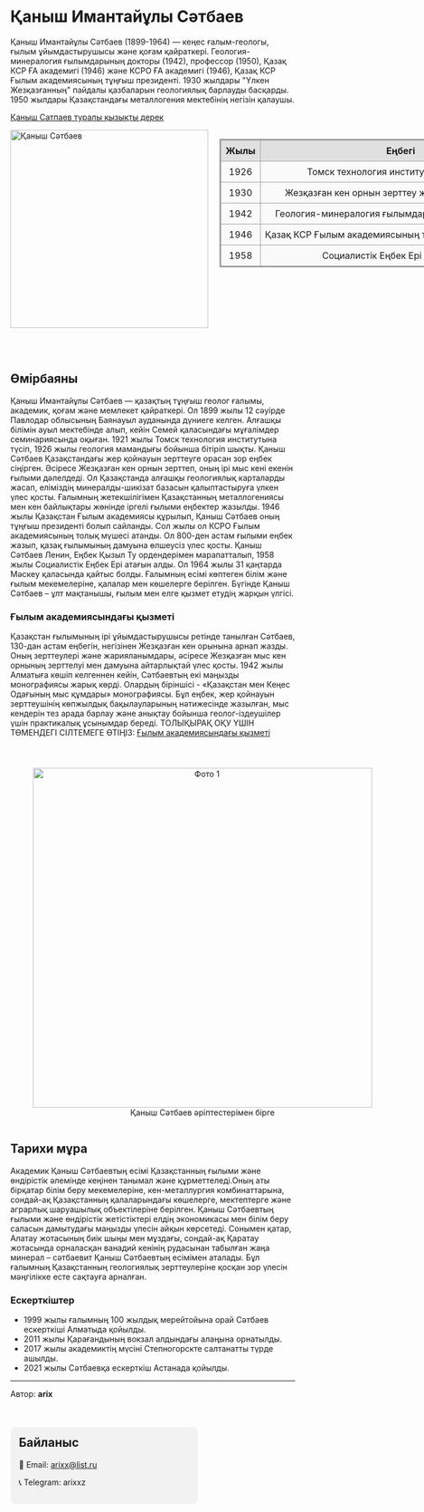 <!DOCTYPE html>

<html lang="kk">

<head>
  <meta charset="UTF-8">
  <meta name="viewport" content="width=device-width, initial-scale=1.0">
  <title>Қаныш Имантайұлы Сәтбаев</title>

  <style>
    nav {
      position: fixed;
      top: 10px;
      left: 1100px;
      background-color: #f2f2f2;
      padding: 10px;
      border-radius: 10px;
    }

    nav a {
      display: block;
      margin: 5px 0;
      text-decoration: none;
      color: black;
    }

    .photos {
      display: flex;
      align-items: flex-start;
      gap: 50px;
      margin-top: 40px;
    }

    figure {
      text-align: center;
    }

    table {
      border-collapse: collapse;
      width: 450px;
      text-align: center;
      background-color: #fafafa;
      border: 2px solid #a0a0a0;
    }

    th, td {
      border: 1px solid #a0a0a0;
      padding: 8px;
    }

    th {
      background-color: #e0e0e0;
    }

    caption {
      caption-side: top;
      font-weight: bold;
      margin-bottom: 10px;
    }

    footer {
      background-color: #f2f2f2;
      border-radius: 10px;
      padding: 15px;
      margin-top: 50px;
      width: 60%;
    }

    footer h2 {
      margin-top: 0;
    }

    /* ✅ ТЕЛЕФОНҒА АРНАЛҒАН ҚОСЫМША КОД */
    img {
      max-width: 100%;
      height: auto;
      display: block;
    }

    @media (max-width: 768px) {
      nav {
        position: static;
        text-align: center;
        margin-bottom: 15px;
      }

      div[style*="display: flex"] {
        flex-direction: column;
        align-items: center;
        gap: 20px;
      }

      table {
        width: 100% !important;
      }

      .photos {
        flex-direction: column;
        gap: 25px;
      }

      footer {
        width: 100%;
      }
    }
  </style>
</head>

<body>

  <nav>
    <a href="#omirbayan">Өмірбаян</a>
    <a href="#akademiya">Ғылым академиясындағы қызметі</a>
    <a href="#mura">Тарихи мұра</a>
    <a href="#eskertkish">Ескерткіштер</a>
    <a href="#baylanas">Байланыс</a>
  </nav>

  <h1>Қаныш Имантайұлы Сәтбаев</h1>

  <p>
    Қаныш Имантайұлы Сәтбаев (1899-1964) — кеңес ғалым-геологы, ғылым ұйымдастырушысы және қоғам қайраткері.
    Геология-минералогия ғылымдарының докторы (1942), профессор (1950), Қазақ КСР ҒА академигі (1946) және КСРО ҒА академигі (1946), Қазақ
    КСР Ғылым академиясының тұңғыш президенті.
    1930 жылдары "Үлкен Жезқазғанның" пайдалы қазбаларын геологиялық барлауды басқарды.
    1950 жылдары Қазақстандағы металлогения мектебінің негізін қалаушы.
  </p>

  <a href="E-history.kze-history.kz › kz › news › showҚазақтың қанышы жайлы 15 қызықты дерек">Қаныш Сатпаев туралы қызықты дерек</a>
 
<!-- Сурет пен таблица бір қатарда -->
<div style="display: flex; align-items: flex-start; justify-content: flex-start; gap: 20px; flex-wrap: nowrap;">

  <!-- Сурет -->
  <div style="flex: 0 0 auto;">
    <img src="https://kazpravda.kz/media/news/2024/04/19/%D1%81%D0%B0%D1%82%D0%BF%D0%B0%D0%B5%D0%B2.jpeg"
         alt="Қаныш Сәтбаев" width="350">
  </div>

  <!-- Таблица -->
  <div style="flex: 20 20 auto;">
    <table border="5" style="border-collapse: collapse; width: 600px;">
      <tr style="background-color:#f2f2f2;">
        <th>Жылы</th>
        <th>Еңбегі</th>
      </tr>
      <tr>
        <td>1926</td>
        <td>Томск технология институтын тәмамдады</td>
      </tr>
      <tr>
        <td>1930</td>
        <td>Жезқазған кен орнын зерттеу жұмыстарын бастады</td>
      </tr>
      <tr>
        <td>1942</td>
        <td>Геология-минералогия ғылымдарының докторы атанды</td>
      </tr>
      <tr>
        <td>1946</td>
        <td>Қазақ КСР Ғылым академиясының тұңғыш президенті болды</td>
      </tr>
      <tr>
        <td>1958</td>
        <td>Социалистік Еңбек Ері атағын алды</td>
      </tr>
    </table>
  </div>
</div>

  <br><br>

  <h2 id="omirbayan">Өмірбаяны</h2>
  <p>
    Қаныш Имантайұлы Сәтбаев — қазақтың тұңғыш геолог ғалымы, академик, қоғам және мемлекет қайраткері. Ол 1899 жылы 12 сәуірде Павлодар облысының Баянауыл ауданында дүниеге келген.
    Алғашқы білімін ауыл мектебінде алып, кейін Семей қаласындағы мұғалімдер семинариясында оқыған. 1921 жылы Томск технология институтына түсіп, 1926 жылы геология мамандығы бойынша бітіріп шықты.
    Қаныш Сәтбаев Қазақстандағы жер қойнауын зерттеуге орасан зор еңбек сіңірген. Әсіресе Жезқазған кен орнын зерттеп, оның ірі мыс кені екенін ғылыми дәлелдеді. Ол Қазақстанда алғашқы геологиялық карталарды жасап, еліміздің минералды-шикізат базасын қалыптастыруға үлкен үлес қосты. 
    Ғалымның жетекшілігімен Қазақстанның металлогениясы мен кен байлықтары жөнінде іргелі ғылыми еңбектер жазылды.
    1946 жылы Қазақстан Ғылым академиясы құрылып, Қаныш Сәтбаев оның тұңғыш президенті болып сайланды. Сол жылы ол КСРО Ғылым академиясының толық мүшесі атанды. Ол 800-ден астам ғылыми еңбек жазып, қазақ ғылымының дамуына өлшеусіз үлес қосты.
    Қаныш Сәтбаев Ленин, Еңбек Қызыл Ту ордендерімен марапатталып, 1958 жылы Социалистік Еңбек Ері атағын алды. Ол 1964 жылы 31 қаңтарда Мәскеу қаласында қайтыс болды. Ғалымның есімі көптеген білім және ғылым мекемелеріне, қалалар мен көшелерге берілген. Бүгінде Қаныш Сәтбаев – ұлт мақтанышы, ғылым мен елге қызмет етудің жарқын үлгісі.
  </p>

  <h3 id="akademiya">Ғылым академиясындағы қызметі</h3>
  <p>
    Қазақстан ғылымының ірі ұйымдастырушысы ретінде танылған Сәтбаев, 130-дан астам еңбегін, негізінен Жезқазған кен орынына арнап жазды. Оның зерттеулері және жарияланымдары, әсіресе Жезқазған мыс кен орнының зерттелуі мен дамуына айтарлықтай үлес қосты.
    1942 жылы Алматыға көшіп келгеннен кейін, Сәтбаевтың екі маңызды монографиясы жарық көрді. Олардың біріншісі - «Қазақстан мен Кеңес Одағының мыс құмдары» монографиясы. Бұл еңбек, жер қойнауын зерттеушінің көпжылдық бақылауларының нәтижесінде жазылған, мыс кендерін тез арада барлау және анықтау бойынша геолог-іздеушілер үшін практикалық ұсынымдар береді.
    ТОЛЫҚЫРАҚ ОҚУ ҮШІН ТӨМЕНДЕГІ СІЛТЕМЕГЕ ӨТІҢІЗ:
    <a href="https://kk.wikipedia.org/wiki/%D2%9A%D0%B0%D0%BD%D1%8B%D1%88_%D0%98%D0%BC%D0%B0%D0%BD%D1%82%D0%B0%D0%B9%D2%B1%D0%BB%D1%8B_%D0%A1%D3%99%D1%82%D0%B1%D0%B0%D0%B5%D0%B2#%D2%92%D1%8B%D0%BB%D1%8B%D0%BC_%D0%B0%D0%BA%D0%B0%D0%B4%D0%B5%D0%BC%D0%B8%D1%8F%D1%81%D1%8B%D0%BD%D0%B4%D0%B0%D2%93%D1%8B_%D2%9B%D1%8B%D0%B7%D0%BC%D0%B5%D1%82%D1%96">Ғылым академиясындағы қызметі</a>
  </p>

  <div class="photos">
    <figure>
      <img src="https://e-history.kz/storage/images/news/8n/jp/BV/8njpBVM9Zt9Y3hJGrUAI7AiSlKaZB8Y4K0i3WMR5.jpg" alt="Фото 1" width="600">
      <figcaption>Қаныш Сәтбаев әріптестерімен бірге</figcaption>
    </figure>

    <figure>
      <img src="https://e-history.kz/storage/images/news/OG/kc/1B/OGkc1BaFWqOzedPpdGzafubU8OFmx03ipb7gPnfq.jpg" alt="Фото 2" width="500">
      <figcaption>Қаныш Сәтбаев пен Жұмабек Тәшенев төрде отыр. 
      Қазақстан Ғылым академиясында. Алматы қаласы, 1956.</figcaption>
    </figure>
  </div>

  <h2 id="mura">Тарихи мұра</h2>
  <p>
    Академик Қаныш Сәтбаевтың есімі Қазақстанның ғылыми және өндірістік әлемінде кеңінен танымал және құрметтеледі.Оның аты бірқатар білім беру мекемелеріне, кен-металлургия комбинаттарына, сондай-ақ Қазақстанның қалаларындағы көшелерге, мектептерге және аграрлық шаруашылық объектілеріне берілген. 
    Қаныш Сәтбаевтың ғылыми және өндірістік жетістіктері елдің экономикасы мен білім беру саласын дамытудағы маңызды үлесін айқын көрсетеді. 
    Сонымен қатар, Алатау жотасының биік шыңы мен мұздағы, сондай-ақ Қаратау жотасында орналасқан ванадий кенінің рудасынан табылған жаңа минерал – сәтбаевит Қаныш Сәтбаевтың есімімен аталады. 
    Бұл ғалымның Қазақстанның геологиялық зерттеулеріне қосқан зор үлесін мәңгілікке есте сақтауға арналған.
  </p>

  <h3 id="eskertkish">Ескерткіштер</h3>
  <ul>
    <li>1999 жылы ғалымның 100 жылдық мерейтойына орай Сәтбаев ескерткіші Алматыда қойылды.</li>
    <li>2011 жылы Қарағандының вокзал алдындағы алаңына орнатылды.</li>
    <li>2017 жылы академиктің мүсіні Степногорскте салтанатты түрде ашылды.</li>
    <li>2021 жылы Сәтбаевқа ескерткіш Астанада қойылды.</li>
  </ul>

  <hr>

  <p>Автор: <strong>arix</strong></p>

  <footer id="baylanas">
    <h2>Байланыс</h2>
    <p>📧 Email: <a href="mailto: arixx@list.ru "> arixx@list.ru </a></p>
    <p>📞 Telegram: <a href="tel:arixxzl"></a>arixxz</p>
  </footer>

</body>
</html>
